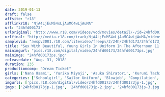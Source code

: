 ```yaml
---
date: 2019-01-13
draft: false
affsite: "r18"
afflinkr18: "NjA4LjEuMS4xLjAuMC4wLjAuMA"
url: "24hfd00173"
urloriginal: "http://www.r18.com/videos/vod/movies/detail/-/id=24hfd00173"
urlfinal: "http://media.r18.com/track/NjA4LjEuMS4xLjAuMC4wLjAuMA/videos/vod/movies/detail/-/id=24hfd00173"
samplevid: "awspv3001.r18.com/litevideo/freepv/2/24h/24hfd173/24hfd173_dmb_w.mp4"
title: "Sex With Beautiful, Young Girls In Uniform In The Afternoon 11 Totally Clothed Insertion 4 Hours"
mainimgurl: "pics.r18.com/digital/video/24hfd00173/24hfd00173ps.jpg"
mainimgs: "24hfd00173ps.jpg"
releasedate: "Aug. 31, 2018"
duration: 235
productioncomp: "Dream Ticket"
girls: ['Nana Usami', 'Yurika Miyaji', 'Asuka Shiratori', 'Kurumi Tachibana', 'Kasumi Fujisaki']
categories: ['Schoolgirl', 'Sailor Uniform', 'Blowjob', 'Compilation', 'Over 4 Hours', 'Hi-Def']
imgurls: ['pics.r18.com/digital/video/24hfd00173/24hfd00173jp-1.jpg', 'pics.r18.com/digital/video/24hfd00173/24hfd00173jp-2.jpg', 'pics.r18.com/digital/video/24hfd00173/24hfd00173jp-3.jpg', 'pics.r18.com/digital/video/24hfd00173/24hfd00173jp-4.jpg', 'pics.r18.com/digital/video/24hfd00173/24hfd00173jp-5.jpg', 'pics.r18.com/digital/video/24hfd00173/24hfd00173jp-6.jpg', 'pics.r18.com/digital/video/24hfd00173/24hfd00173jp-7.jpg', 'pics.r18.com/digital/video/24hfd00173/24hfd00173jp-8.jpg', 'pics.r18.com/digital/video/24hfd00173/24hfd00173jp-9.jpg', 'pics.r18.com/digital/video/24hfd00173/24hfd00173jp-10.jpg', 'pics.r18.com/digital/video/24hfd00173/24hfd00173jp-11.jpg', 'pics.r18.com/digital/video/24hfd00173/24hfd00173jp-12.jpg', 'pics.r18.com/digital/video/24hfd00173/24hfd00173jp-13.jpg', 'pics.r18.com/digital/video/24hfd00173/24hfd00173jp-14.jpg', 'pics.r18.com/digital/video/24hfd00173/24hfd00173jp-15.jpg', 'pics.r18.com/digital/video/24hfd00173/24hfd00173jp-16.jpg', 'pics.r18.com/digital/video/24hfd00173/24hfd00173jp-17.jpg', 'pics.r18.com/digital/video/24hfd00173/24hfd00173jp-18.jpg', 'pics.r18.com/digital/video/24hfd00173/24hfd00173jp-19.jpg', 'pics.r18.com/digital/video/24hfd00173/24hfd00173jp-20.jpg']
imgs: ['24hfd00173jp-1.jpg', '24hfd00173jp-2.jpg', '24hfd00173jp-3.jpg', '24hfd00173jp-4.jpg', '24hfd00173jp-5.jpg', '24hfd00173jp-6.jpg', '24hfd00173jp-7.jpg', '24hfd00173jp-8.jpg', '24hfd00173jp-9.jpg', '24hfd00173jp-10.jpg', '24hfd00173jp-11.jpg', '24hfd00173jp-12.jpg', '24hfd00173jp-13.jpg', '24hfd00173jp-14.jpg', '24hfd00173jp-15.jpg', '24hfd00173jp-16.jpg', '24hfd00173jp-17.jpg', '24hfd00173jp-18.jpg', '24hfd00173jp-19.jpg', '24hfd00173jp-20.jpg']
---
```


